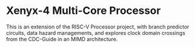 # Xenyx-4 Multi-Core Processor
This is an extension of the RISC-V Processor project, with branch predictor circuits, data hazard managements, and explores clock domain crossings from 
the CDC-Guide in an MIMD architecture. 
